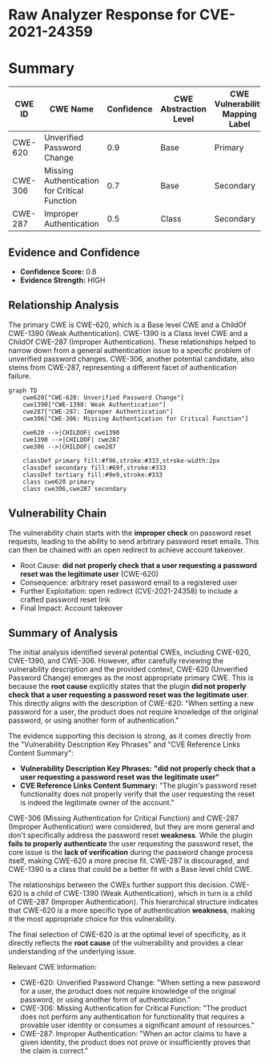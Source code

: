 # Raw Analyzer Response for CVE-2021-24359

# Summary
| CWE ID | CWE Name | Confidence | CWE Abstraction Level | CWE Vulnerability Mapping Label | CWE-Vulnerability Mapping Notes |
|---|---|---|---|---|---|
| CWE-620 | Unverified Password Change | 0.9 | Base | Primary | Allowed |
| CWE-306 | Missing Authentication for Critical Function | 0.7 | Base | Secondary | Allowed |
| CWE-287 | Improper Authentication | 0.5 | Class | Secondary | Discouraged |

## Evidence and Confidence

*   **Confidence Score:** 0.8
*   **Evidence Strength:** HIGH

## Relationship Analysis
The primary CWE is CWE-620, which is a Base level CWE and a ChildOf CWE-1390 (Weak Authentication). CWE-1390 is a Class level CWE and a ChildOf CWE-287 (Improper Authentication). These relationships helped to narrow down from a general authentication issue to a specific problem of unverified password changes. CWE-306, another potential candidate, also stems from CWE-287, representing a different facet of authentication failure.

```mermaid
graph TD
    cwe620["CWE-620: Unverified Password Change"]
    cwe1390["CWE-1390: Weak Authentication"]
    cwe287["CWE-287: Improper Authentication"]
    cwe306["CWE-306: Missing Authentication for Critical Function"]

    cwe620 -->|CHILDOF| cwe1390
    cwe1390 -->|CHILDOF| cwe287
    cwe306 -->|CHILDOF| cwe287

    classDef primary fill:#f96,stroke:#333,stroke-width:2px
    classDef secondary fill:#69f,stroke:#333
    classDef tertiary fill:#9e9,stroke:#333
    class cwe620 primary
    class cwe306,cwe287 secondary
```

## Vulnerability Chain
The vulnerability chain starts with the **improper check** on password reset requests, leading to the ability to send arbitrary password reset emails. This can then be chained with an open redirect to achieve account takeover.
  - Root Cause: **did not properly check that a user requesting a password reset was the legitimate user** (CWE-620)
  - Consequence: arbitrary reset password email to a registered user
  - Further Exploitation: open redirect (CVE-2021-24358) to include a crafted password reset link
  - Final Impact: Account takeover

## Summary of Analysis
The initial analysis identified several potential CWEs, including CWE-620, CWE-1390, and CWE-306. However, after carefully reviewing the vulnerability description and the provided context, CWE-620 (Unverified Password Change) emerges as the most appropriate primary CWE. This is because the **root cause** explicitly states that the plugin **did not properly check that a user requesting a password reset was the legitimate user**. This directly aligns with the description of CWE-620: "When setting a new password for a user, the product does not require knowledge of the original password, or using another form of authentication."

The evidence supporting this decision is strong, as it comes directly from the "Vulnerability Description Key Phrases" and "CVE Reference Links Content Summary":
- **Vulnerability Description Key Phrases:** **"did not properly check that a user requesting a password reset was the legitimate user"**
- **CVE Reference Links Content Summary:** "The plugin's password reset functionality does not properly verify that the user requesting the reset is indeed the legitimate owner of the account."

CWE-306 (Missing Authentication for Critical Function) and CWE-287 (Improper Authentication) were considered, but they are more general and don't specifically address the password reset **weakness**. While the plugin **fails to properly authenticate** the user requesting the password reset, the core issue is the **lack of verification** during the password change process itself, making CWE-620 a more precise fit. CWE-287 is discouraged, and CWE-1390 is a class that could be a better fit with a Base level child CWE.

The relationships between the CWEs further support this decision. CWE-620 is a child of CWE-1390 (Weak Authentication), which in turn is a child of CWE-287 (Improper Authentication). This hierarchical structure indicates that CWE-620 is a more specific type of authentication **weakness**, making it the most appropriate choice for this vulnerability.

The final selection of CWE-620 is at the optimal level of specificity, as it directly reflects the **root cause** of the vulnerability and provides a clear understanding of the underlying issue.

Relevant CWE Information:
- CWE-620: Unverified Password Change: "When setting a new password for a user, the product does not require knowledge of the original password, or using another form of authentication."
- CWE-306: Missing Authentication for Critical Function: "The product does not perform any authentication for functionality that requires a provable user identity or consumes a significant amount of resources."
- CWE-287: Improper Authentication: "When an actor claims to have a given identity, the product does not prove or insufficiently proves that the claim is correct."